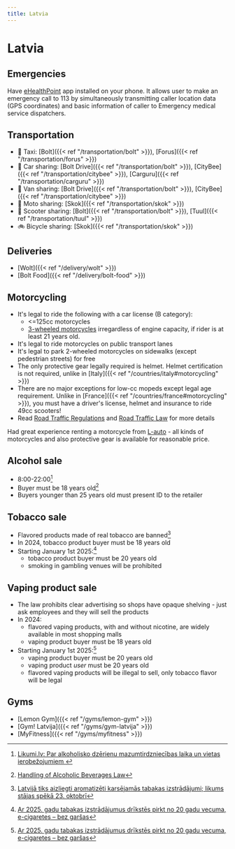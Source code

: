 ```yaml
---
title: Latvia
---
```


# Latvia

## Emergencies
Have [eHealthPoint](https://eveselibaspunkts.lv/en/App) app installed on your phone. It allows user to make an emergency call to 113 by simultaneously transmitting caller location data (GPS coordinates) and basic information of caller to Emergency medical service dispatchers.

## Transportation
- 🚕 Taxi: [Bolt]({{< ref "/transportation/bolt" >}}), [Forus]({{< ref "/transportation/forus" >}})
- 🚙 Car sharing: [Bolt Drive]({{< ref "/transportation/bolt" >}}), [CityBee]({{< ref "/transportation/citybee" >}}), [Carguru]({{< ref "/transportation/carguru" >}})
- 🚐 Van sharing: [Bolt Drive]({{< ref "/transportation/bolt" >}}), [CityBee]({{< ref "/transportation/citybee" >}})
- 🛵 Moto sharing: [Skok]({{< ref "/transportation/skok" >}})
- 🛴 Scooter sharing: [Bolt]({{< ref "/transportation/bolt" >}}), [Tuul]({{< ref "/transportation/tuul" >}})
- 🚲 Bicycle sharing: [Skok]({{< ref "/transportation/skok" >}})
## Deliveries
- [Wolt]({{< ref "/delivery/wolt" >}})
- [Bolt Food]({{< ref "/delivery/bolt-food" >}})

## Motorcycling
- It's legal to ride the following with a car license (B category):
	- <=125cc motorcycles 
	- [3-wheeled motorcycles](https://en.wikipedia.org/wiki/Piaggio_MP3) irregardless of engine capacity, if rider is at least 21 years old.
- It's legal to ride motorcycles on public transport lanes
- It's legal to park 2-wheeled motorcycles on sidewalks (except pedestrian streets) for free
- The only protective gear legally required is helmet. Helmet certification is not required, unlike in [Italy]({{< ref "/countries/italy#motorcycling" >}})
- There are no major exceptions for low-cc mopeds except legal age requirement. Unlike in [France]({{< ref "/countries/france#motorcycling" >}}), you must have a driver's license, helmet and insurance to ride 49cc scooters!
- Read [Road Traffic Regulations](https://likumi.lv/ta/en/en/id/274865-road-traffic-regulations) and [Road Traffic Law](https://likumi.lv/ta/en/en/id/45467-road-traffic-law) for more details

Had great experience renting a motorcycle from [L-auto](https://l-auto.lv/lv) - all kinds of motorcycles and also protective gear is available for reasonable price.

## Alcohol sale
- 8:00-22:00[^1]
- Buyer must be 18 years old[^4]
- Buyers younger than 25 years old must present ID to the retailer

## Tobacco sale
- Flavored products made of real tobacco are banned[^2]
- In 2024, tobacco product buyer must be 18 years old
- Starting January 1st 2025:[^3]
	- tobacco product buyer must be 20 years old
	- smoking in gambling venues will be prohibited

## Vaping product sale
- The law prohibits clear advertising so shops have opaque shelving - just ask employees and they will sell the products
- In 2024:
	- flavored vaping products, with and without nicotine, are widely available in most shopping malls
	- vaping product buyer must be 18 years old
- Starting January 1st 2025:[^3]
	- vaping product buyer must be 20 years old
	- vaping product _user_ must be 20 years old
	- flavored vaping products will be illegal to sell, only tobacco flavor will be legal

## Gyms
- [Lemon Gym]({{< ref "/gyms/lemon-gym" >}})
- [Gym! Latvija]({{< ref "/gyms/gym-latvija" >}})
- [MyFitness]({{< ref "/gyms/myfitness" >}})

[^1]: [Likumi.lv: Par alkoholisko dzērienu mazumtirdzniecības laika un vietas ierobežojumiem
](https://likumi.lv/ta/id/272336-par-alkoholisko-dzerienu-mazumtirdzniecibas-laika-un-vietas-ierobezojumiem)
[^2]: [Latvijā tiks aizliegti aromatizēti karsējamās tabakas izstrādājumi; likums stājas spēkā 23. oktobrī](https://nra.lv/latvija/429894-latvija-tiks-aizliegti-aromatizeti-karsejamas-tabakas-izstradajumi-likums-stajas-speka-23-oktobri.htm)
[^3]: [Ar 2025. gadu tabakas izstrādājumus drīkstēs pirkt no 20 gadu vecuma, e-cigaretes – bez garšas](https://www.lsm.lv/raksts/zinas/latvija/11.01.2024-ar-2025-gadu-tabakas-izstradajumus-drikstes-pirkt-no-20-gadu-vecuma-e-cigaretes-bez-garsas.a538510/)
[^4]: [Handling of Alcoholic Beverages Law](https://likumi.lv/ta/en/en/id/88009-handling-of-alcoholic-beverages-law)

